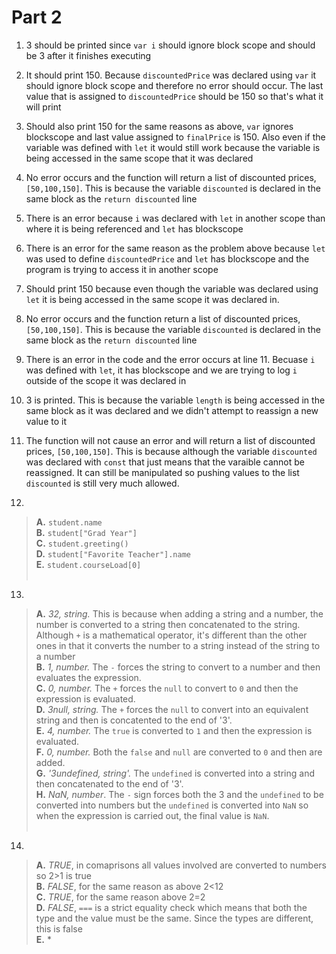# Part 2
1. 3 should be printed since `var i` should ignore block scope and should be 3 
after it finishes executing
2. It should print 150. Because `discountedPrice` was declared using `var` it should ignore block scope
and therefore no error should occur. The last value that is assigned to `discountedPrice`
should be 150 so that's what it will print
3. Should also print 150 for the same reasons as above, `var` ignores blockscope and last value assigned to `finalPrice` is 150. Also even if the variable was defined with `let` it would still work because the variable is being accessed in the same scope that it was declared
4. No error occurs and the function will return a list of discounted prices, `[50,100,150]`. This is because the variable `discounted` is declared in the same block as the `return discounted` line
5. There is an error because `i` was declared with `let` in another scope than where it is being referenced and `let` has blockscope
6. There is an error for the same reason as the problem above because `let` was used to define `discountedPrice` and `let` has blockscope and the program is trying to access it in another scope
7. Should print 150 because even though the variable was declared using `let` it is being accessed in the same scope it was declared in.
8. No error occurs and the function return a list of discounted prices, `[50,100,150]`. This is because the variable `discounted` is declared in the same block as the `return discounted` line
9. There is an error in the code and the error occurs at line 11. Becuase `i` was defined with `let`, it has blockscope and we are trying to log `i` outside of the scope it was declared in
10. 3 is printed. This is because the variable `length` is being accessed in the same block as it was declared and we didn't attempt to reassign a new value to it
11. The function will not cause an error and will return a list of discounted prices, `[50,100,150]`. This is because although the variable `discounted` was declared with `const` that just means that the varaible cannot be reassigned. It can still be manipulated so pushing values to the list `discounted` is still very much allowed. <br>
    
12. 
>**A.** `student.name` <br>
**B.** `student["Grad Year"]` <br>
**C.** `student.greeting()` <br>
**D.** `student["Favorite Teacher"].name` <br>
**E.** `student.courseLoad[0]` <br> <br>

13. <br>
>**A.** *32, string.* This is because when adding a string and a number, the number is converted to a string then concatenated to the string. Although `+` is a mathematical operator, it's different than the other ones in that it converts the number to a string instead of the string to a number <br>
**B.** *1, number.* The `-` forces the string to convert to a number and then evaluates the expression. <br>
**C.** *0, number.* The `+` forces the `null` to convert to `0` and then the expression is evaluated. <br>
**D.** *3null, string.* The `+` forces the `null` to convert into an equivalent string and then is concatented to the end of '3'. <br>
**E.** *4, number.* The `true` is converted to `1` and then the expression is evaluated. <br>
**F.** *0, number.* Both the `false` and `null` are converted to `0` and then are added. <br>
**G.** *'3undefined, string'.* The `undefined` is converted into a string and then concatenated to the end of '3'. <br>
**H.** *NaN, number*. The `-` sign forces both the 3 and the `undefined` to be converted into numbers but the `undefined` is converted into `NaN` so when the expression is carried out, the final value is `NaN`. <br><br>

14. <br>
>**A.** *TRUE*, in comaprisons all values involved are converted to numbers so 2>1 is true <br>
**B.** *FALSE*, for the same reason as above 2<12 <br>
**C.** *TRUE*, for the same reason above 2=2 <br>
**D.** *FALSE*, `===` is a strict equality check which means that both the type and the value must be the same. Since the types are different, this is false <br>
**E.** *